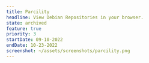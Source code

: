 ```yaml
---
title: Parcility
headline: View Debian Repositories in your browser.
state: archived
feature: true
priority: 3
startDate: 09-10-2022
endDate: 10-23-2022
screenshot: ~/assets/screenshots/parcility.png
---
```


